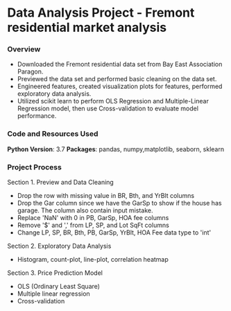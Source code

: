 # Data Analysis Project - Fremont residential market analysis
### Overview
- Downloaded the Fremont residential data set from Bay East Association Paragon.
- Previewed the data set and performed basic cleaning on the data set.
- Engineered features, created visualization plots for features, performed exploratory data analysis.
- Utilized scikit learn to perform OLS Regression and Multiple-Linear Regression model, then use Cross-validation to evaluate model performance.

### Code and Resources Used
**Python Version**: 3.7
**Packages**: pandas, numpy,matplotlib, seaborn, sklearn

### Project Process
Section 1. Preview and Data Cleaning
  - Drop the row with missing value in BR, Bth, and YrBlt columns
  - Drop the Gar column since we have the GarSp to show if the house has garage. The column also contain input mistake.
  - Replace 'NaN' with 0 in PB, GarSp, HOA fee columns
  - Remove '$' and ',' from LP, SP, and Lot SqFt columns
  - Change LP, SP, BR, Bth, PB, GarSp, YrBlt, HOA Fee data type to 'int'

Section 2. Exploratory Data Analysis
  - Histogram, count-plot, line-plot, correlation heatmap

Section 3. Price Prediction Model
  - OLS (Ordinary Least Square)
  - Multiple linear regression
  - Cross-validation
